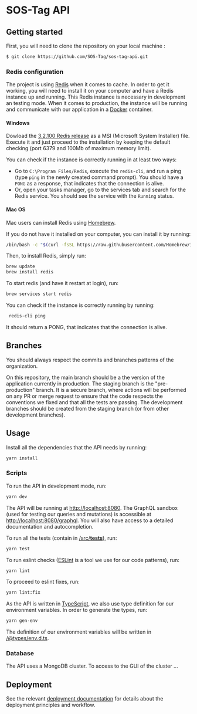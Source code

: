 # SOS-Tag API

## Getting started
First, you will need to clone the repository on your local machine :

```sh
$ git clone https://github.com/SOS-Tag/sos-tag-api.git
```

### Redis configuration
The project is using [Redis](https://redis.io/) when it comes to cache. In order to get it working, you will need to install it on your computer and have a Redis instance up and running. This Redis instance is necessary in development an testing mode. When it comes to production, the instance will be running and communicate with our application in a [Docker](https://www.docker.com/) container.

#### Windows

Dowload the [3.2.100 Redis release](https://github.com/microsoftarchive/redis/releases/tag/win-3.2.100) as a MSI (Microsoft System Installer) file. Execute it and just proceed to the installation by keeping the default checking (port 6379 and 100Mb of maximum memory limit).

You can check if the instance is correctly running in at least two ways:
* Go to `C:\Program Files/Redis`, execute the `redis-cli`, and run a ping (type `ping` in the newly created command prompt). You should have a `PONG` as a response, that indicates that the connection is alive.
* Or, open your tasks manager, go to the services tab and search for the Redis service. You should see the service with the `Running` status.

#### Mac OS

Mac users can install Redis using [Homebrew](https://brew.sh/index_fr).

If you do not have it installed on your computer, you can install it by running:

```sh
/bin/bash -c "$(curl -fsSL https://raw.githubusercontent.com/Homebrew/install/HEAD/install.sh)"
```

Then, to install Redis, simply run:

```sh
brew update
brew install redis
```

To start redis (and have it restart at login), run:

```sh
brew services start redis
```

You can check if the instance is correctly running by running:

```sh
 redis-cli ping
```

It should return a PONG, that indicates that the connection is alive.

## Branches

You should always respect the commits and branches patterns of the organization.

On this repository, the main branch should be a the version of the application currently in production.
The staging branch is the "pre-production" branch. It is a secure branch, where actions will be performed on any PR or merge request to ensure that the code respects the conventions we fixed and that all the tests are passing.
The development branches should be created from the staging branch (or from other development branches).

## Usage

Install all the dependencies that the API needs by running:

```sh
yarn install
```

### Scripts

To run the API in development mode, run:

```sh
yarn dev
```

The API will be running at [http://localhost:8080](http://localhost:8080).
The GraphQL sandbox (used for testing our queries and mutations) is accessible at [http://localhost:8080/graphql](http://localhost:8080/graphql). You will also have access to a detailed documentation and autocompletion.

To run all the tests (contain in [/src/__tests__](https://github.com/SOS-Tag/sos-tag-api/tree/main/src/__tests__)), run:

```sh
yarn test
```

To run eslint checks ([ESLint](https://eslint.org/) is a tool we use for our code patterns), run:

```sh
yarn lint
```

To proceed to eslint fixes, run:

```sh
yarn lint:fix
```

As the API is written in [TypeScript](https://www.typescriptlang.org/), we also use type definition for our environment variables. In order to generate the types, run:

```sh
yarn gen-env
```

The definition of our environment variables will be written in [/@types/env.d.ts](https://github.com/SOS-Tag/sos-tag-api/blob/main/%40types/env.d.ts).

### Database

The API uses a MongoDB cluster. To access to the GUI of the cluster ...

## Deployment

See the relevant [deployment documentation](https://github.com/SOS-Tag/sos-tag-api/blob/main/docs/deployment.md) for details about the deployment principles and workflow.

